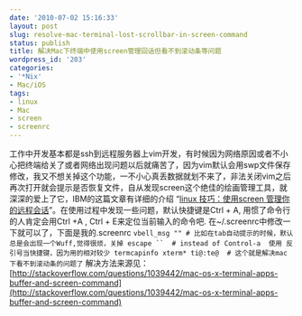 ```yaml
---
date: '2010-07-02 15:16:33'
layout: post
slug: resolve-mac-terminal-lost-scrollbar-in-screen-command
status: publish
title: 解决Mac下终端中使用screen管理回话但看不到滚动条等问题
wordpress_id: '203'
categories:
- '*Nix'
- Mac/iOS
tags:
- linux
- Mac
- screen
- screenrc
---
```


工作中开发基本都是ssh到远程服务器上vim开发，有时候因为网络原因或者不小心把终端给关了或者网络出现问题以后就痛苦了，因为vim默认会用swp文件保存修改，我又不想关掉这个功能，一不小心真丢数据就划不来了，非法关闭vim之后再次打开就会提示是否恢复文件，自从发现screen这个绝佳的绘画管理工具，就深深的爱上了它，IBM的这篇文章有详细的介绍  “[linux 技巧：使用screen 管理你的远程会话](http://www.ibm.com/developerworks/cn/linux/l-cn-screen/)”。在使用过程中发现一些问题，默认快捷键是Ctrl + A, 用惯了命令行的人肯定会用Ctrl +A , Ctrl + E来定位当前输入的命令吧. 在~/.screenrc中修改一下就可以了，下面是我的.screenrc
`
vbell_msg "" # 比如在tab自动提示的时候，默认总是会出现一个Wuff,觉得很烦，关掉
escape ``  # instead of Control-a  使用 反引号当快捷键，因为用的相对较少
termcapinfo xterm* ti@:te@  # 这个就是解决mac下看不到滚动条的问题了
`
解决方法来源见：[http://stackoverflow.com/questions/1039442/mac-os-x-terminal-apps-buffer-and-screen-command](http://stackoverflow.com/questions/1039442/mac-os-x-terminal-apps-buffer-and-screen-command)
